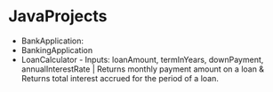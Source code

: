# JavaProjects
- BankApplication:
- BankingApplication
- LoanCalculator - Inputs: loanAmount, termInYears, downPayment, annualInterestRate | Returns monthly payment amount on a loan & Returns total interest accrued for the period of a loan.
